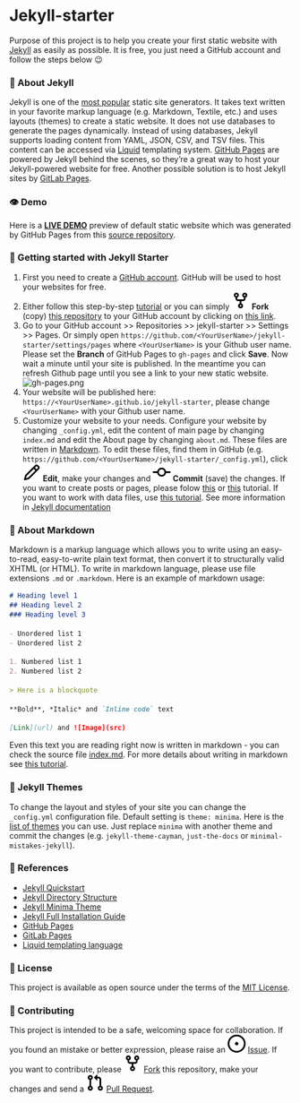 # Jekyll-starter
Purpose of this project is to help you create your first static website with [Jekyll](https://jekyllrb.com/) as easily as possible. It is free, you just need a GitHub account and follow the steps below 😉

### 📘 About Jekyll
Jekyll is one of the [most popular](https://jamstack.org/generators/) static site generators. It takes text written in your favorite markup language (e.g. Markdown, Textile, etc.) and uses layouts (themes) to create a static website. It does not use databases to generate the pages dynamically. Instead of using databases, Jekyll supports loading content from YAML, JSON, CSV, and TSV files. This content can be accessed via [Liquid](https://shopify.github.io/liquid/) templating system. [GitHub Pages](https://pages.github.com/) are powered by Jekyll behind the scenes, so they’re a great way to host your Jekyll-powered website for free. Another possible solution is to host Jekyll sites by [GitLab Pages](https://docs.gitlab.com/ee/user/project/pages/).

### 👁️ Demo
Here is a [**LIVE DEMO**](https://brazacz.github.io/jekyll-starter) preview of default static website which was generated by GitHub Pages from this [source repository](https://github.com/brazacz/jekyll-starter).

### 🚀 Getting started with Jekyll Starter
1. First you need to create a [GitHub account](https://github.com/join). GitHub will be used to host your websites for free.
2. Either follow this step-by-step [tutorial](https://docs.github.com/en/pages/setting-up-a-github-pages-site-with-jekyll) or you can simply ![Fork](https://raw.githubusercontent.com/brazacz/cdn/main/svg/src/github-fork.svg) **Fork** (copy) [this repository](https://github.com/brazacz/jekyll-starter) to your GitHub account by clicking on [this link](https://github.com/brazacz/jekyll-starter/fork).
3. Go to your GitHub account >> Repositories >> jekyll-starter >> Settings >> Pages. Or simply open `https://github.com/<YourUserName>/jekyll-starter/settings/pages` where `<YourUserName>` is your Github user name. Please set the **Branch** of GitHub Pages to `gh-pages` and click **Save**. Now wait a minute until your site is published. In the meantime you can refresh Github page until you see a link to your new static website.
![gh-pages.png](https://i.postimg.cc/LXmX3ZX5/gh-pages.png)
4. Your website will be published here: `https://<YourUserName>.github.io/jekyll-starter`, please change `<YourUserName>` with your Github user name.
5. Customize your website to your needs. Configure your website by changing `_config.yml`, edit the content of main page by changing `index.md` and edit the About page by changing `about.md`. These files are written in [Markdown](#📘-about-markdown). To edit these files, find them in GitHub (e.g. `https://github.com/<YourUserName>/jekyll-starter/_config.yml`), click ![Edit](https://raw.githubusercontent.com/brazacz/cdn/main/svg/src/github-edit.svg) **Edit**, make your changes and ![Commit](https://raw.githubusercontent.com/brazacz/cdn/main/svg/src/github-commit.svg) **Commit** (save) the changes. If you want to create posts or pages, please folow [this](https://jekyllrb.com/docs/posts/) or [this](https://jekyllrb.com/docs/pages/) tutorial. If you want to work with data files, use [this tutorial](https://jekyllrb.com/docs/datafiles/). See more information in [Jekyll documentation](https://jekyllrb.com/docs/)

### 📘 About Markdown
Markdown is a markup language which allows you to write using an easy-to-read, easy-to-write plain text format, then convert it to structurally valid XHTML (or HTML). To write in markdown language, please use file extensions `.md` or `.markdown`. Here is an example of markdown usage:

```markdown
# Heading level 1
## Heading level 2
### Heading level 3

- Unordered list 1
- Unordered list 2

1. Numbered list 1
2. Numbered list 2

> Here is a blockquote

**Bold**, *Italic* and `Inline code` text

[Link](url) and ![Image](src)
```
Even this text you are reading right now is written in markdown - you can check the source file [index.md](https://raw.githubusercontent.com/brazacz/jekyll-starter/gh-pages/index.md). For more details about writing in markdown see [this tutorial](https://docs.github.com/en/github/writing-on-github/getting-started-with-writing-and-formatting-on-github/basic-writing-and-formatting-syntax).

### 🎨 Jekyll Themes
To change the layout and styles of your site you can change the `_config.yml` configuration file. Default setting is `theme: minima`. Here is the [list of themes](https://rubygems.org/search?query=summary%3Ajekyll+summary%3Atheme) you can use. Just replace `minima` with another theme and commit the changes (e.g. `jekyll-theme-cayman`, `just-the-docs` or `minimal-mistakes-jekyll`).

### 🔗 References
- [Jekyll Quickstart](https://jekyllrb.com/docs/)
- [Jekyll Directory Structure](https://jekyllrb.com/docs/structure/)
- [Jekyll Minima Theme](https://github.com/jekyll/minima)
- [Jekyll Full Installation Guide](https://jekyllrb.com/docs/step-by-step/01-setup/)
- [GitHub Pages](https://pages.github.com/)
- [GitLab Pages](https://docs.gitlab.com/ee/user/project/pages/)
- [Liquid templating language](https://shopify.github.io/liquid/)

### 📜 License
This project is available as open source under the terms of the [MIT License](http://opensource.org/licenses/MIT).

### 💬 Contributing
This project is intended to be a safe, welcoming space for collaboration. If you found an mistake or better expression, please raise an ![Issue](https://raw.githubusercontent.com/brazacz/cdn/main/svg/src/github-issue.svg) [Issue](https://github.com/brazacz/jekyll-starter/issues/new). If you want to contribute, please ![Fork](https://raw.githubusercontent.com/brazacz/cdn/main/svg/src/github-fork.svg) [Fork](https://github.com/brazacz/jekyll-starter/fork) this repository, make your changes and send a ![Pull Request](https://raw.githubusercontent.com/brazacz/cdn/main/svg/src/github-pullrequest.svg) [Pull Request](https://github.com/brazacz/jekyll-starter/pulls).
